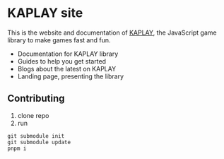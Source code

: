 # KAPLAY site

This is the website and documentation of [KAPLAY](https://kaplayjs.com), the
JavaScript game library to make games fast and fun.

- Documentation for KAPLAY library
- Guides to help you get started
- Blogs about the latest on KAPLAY
- Landing page, presenting the library

## Contributing

1. clone repo
2. run

```
git submodule init
git submodule update
pnpm i
```
